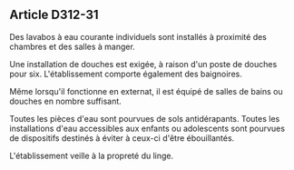 ## Article D312-31

Des lavabos à eau courante individuels sont installés à proximité des chambres et des salles à manger.

Une installation de douches est exigée, à raison d'un poste de douches pour six. L'établissement comporte
également des baignoires.


Même lorsqu'il fonctionne en externat, il est équipé de salles de bains ou douches en nombre suffisant.

Toutes les pièces d'eau sont pourvues de sols antidérapants. Toutes les installations d'eau accessibles aux
enfants ou adolescents sont pourvues de dispositifs destinés à éviter à ceux-ci d'être ébouillantés.

L'établissement veille à la propreté du linge.

